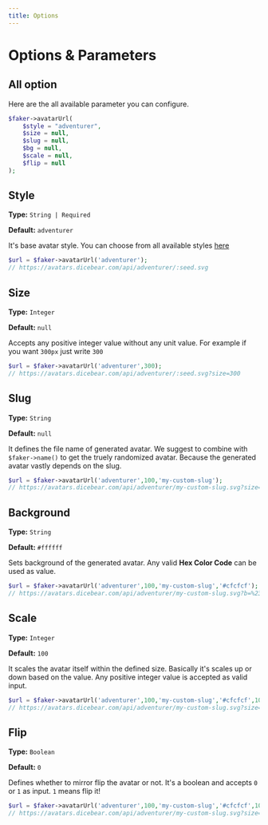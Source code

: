 ```yaml
---
title: Options
---
```


# Options & Parameters

## All option

Here are the all available parameter you can configure.

```php
$faker->avatarUrl(
    $style = "adventurer", 
    $size = null, 
    $slug = null, 
    $bg = null, 
    $scale = null, 
    $flip = null
);
```

## Style
**Type:** `String | Required`

**Default:** `adventurer`

It's base avatar style. You can choose from all available styles [here](/avatar-styles)

```php
$url = $faker->avatarUrl('adventurer');  
// https://avatars.dicebear.com/api/adventurer/:seed.svg
```

## Size
**Type:** `Integer`

**Default:** `null`

Accepts any positive integer value without any unit value. For example if you want `300px` just write `300`

```php
$url = $faker->avatarUrl('adventurer',300);  
// https://avatars.dicebear.com/api/adventurer/:seed.svg?size=300
```

## Slug
**Type:** `String`

**Default:** `null`

It defines the file name of generated avatar. We suggest to combine with `$faker->name()` to get the truely randomized avatar. Because the generated avatar vastly depends on the slug.

```php
$url = $faker->avatarUrl('adventurer',100,'my-custom-slug');  
// https://avatars.dicebear.com/api/adventurer/my-custom-slug.svg?size=100
```

## Background
**Type:** `String`

**Default:** `#ffffff`

Sets background of the generated avatar. Any valid **Hex Color Code** can be used as value.

```php
$url = $faker->avatarUrl('adventurer',100,'my-custom-slug','#cfcfcf');  
// https://avatars.dicebear.com/api/adventurer/my-custom-slug.svg?b=%23cfcfcf&size=100
```

## Scale
**Type:** `Integer`

**Default:** `100`

It scales the avatar itself within the defined size. Basically it's scales up or down based on the value. Any positive integer value is accepted as valid input.

```php
$url = $faker->avatarUrl('adventurer',100,'my-custom-slug','#cfcfcf',100);  
// https://avatars.dicebear.com/api/adventurer/my-custom-slug.svg?size=100&b=%23cfcfcf&scale=100
```

## Flip
**Type:** `Boolean`

**Default:** `0`

Defines whether to mirror flip the avatar or not. It's a boolean and accepts `0` or `1` as input. `1` means flip it!

```php
$url = $faker->avatarUrl('adventurer',100,'my-custom-slug','#cfcfcf',100,1);  
// https://avatars.dicebear.com/api/adventurer/my-custom-slug.svg?size=100&b=%23cfcfcf&scale=100&flip=1
```
